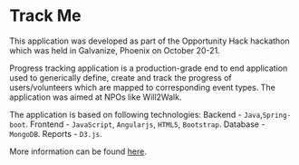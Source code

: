 # Track Me
This application was developed as part of the Opportunity Hack hackathon which was held in Galvanize, Phoenix on October 20-21.

Progress tracking application is a production-grade end to end application used to generically define, create and track the progress of users/volunteers which are mapped to corresponding event types. The application was aimed at NPOs like Will2Walk.

The application is based on following technologies:
Backend - `Java`,`Spring-boot`.
Frontend - `JavaScript`, `Angularjs`, `HTML5`, `Bootstrap`.
Database - `MongoDB`.
Reports - `D3.js`.

More information can be found [here](https://devpost.com/software/progress_tracking_team3).
